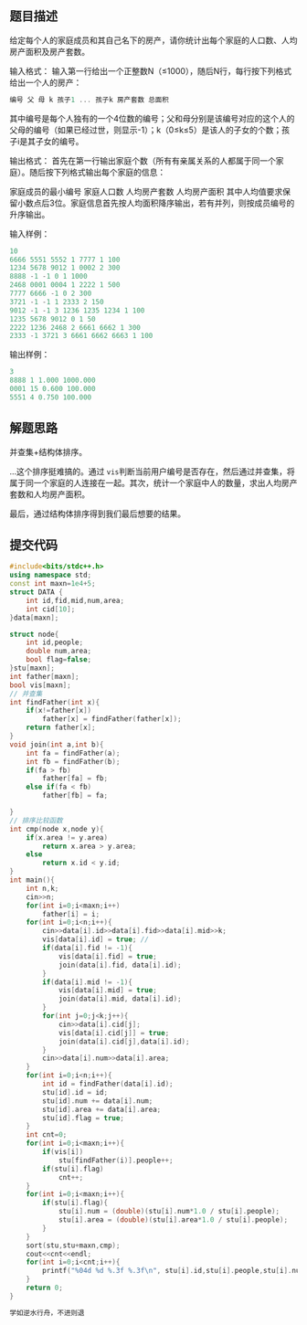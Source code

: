 ## 题目描述

给定每个人的家庭成员和其自己名下的房产，请你统计出每个家庭的人口数、人均房产面积及房产套数。

输入格式：
输入第一行给出一个正整数N（≤1000），随后N行，每行按下列格式给出一个人的房产：

```cpp
编号 父 母 k 孩子1 ... 孩子k 房产套数 总面积
```

其中编号是每个人独有的一个4位数的编号；父和母分别是该编号对应的这个人的父母的编号（如果已经过世，则显示-1）；k（0≤k≤5）是该人的子女的个数；孩子i是其子女的编号。

输出格式：
首先在第一行输出家庭个数（所有有亲属关系的人都属于同一个家庭）。随后按下列格式输出每个家庭的信息：

家庭成员的最小编号 家庭人口数 人均房产套数 人均房产面积
其中人均值要求保留小数点后3位。家庭信息首先按人均面积降序输出，若有并列，则按成员编号的升序输出。

输入样例：

```cpp
10
6666 5551 5552 1 7777 1 100
1234 5678 9012 1 0002 2 300
8888 -1 -1 0 1 1000
2468 0001 0004 1 2222 1 500
7777 6666 -1 0 2 300
3721 -1 -1 1 2333 2 150
9012 -1 -1 3 1236 1235 1234 1 100
1235 5678 9012 0 1 50
2222 1236 2468 2 6661 6662 1 300
2333 -1 3721 3 6661 6662 6663 1 100
```

输出样例：

```cpp
3
8888 1 1.000 1000.000
0001 15 0.600 100.000
5551 4 0.750 100.000
```


## 解题思路
并查集+结构体排序。

...这个排序挺难搞的。通过 `vis`判断当前用户编号是否存在，然后通过并查集，将属于同一个家庭的人连接在一起。其次，统计一个家庭中人的数量，求出人均房产套数和人均房产面积。

最后，通过结构体排序得到我们最后想要的结果。

## 提交代码

```cpp
#include<bits/stdc++.h>
using namespace std;
const int maxn=1e4+5;
struct DATA {
    int id,fid,mid,num,area;
    int cid[10];
}data[maxn];

struct node{
    int id,people;
    double num,area;
    bool flag=false;
}stu[maxn];
int father[maxn];
bool vis[maxn];
// 并查集
int findFather(int x){
    if(x!=father[x])
        father[x] = findFather(father[x]);
    return father[x];
}
void join(int a,int b){
    int fa = findFather(a);
    int fb = findFather(b);
    if(fa > fb)
        father[fa] = fb;
    else if(fa < fb)
        father[fb] = fa;

}
// 排序比较函数
int cmp(node x,node y){
    if(x.area != y.area)
        return x.area > y.area;
    else
        return x.id < y.id;
}
int main(){
    int n,k;
    cin>>n;
    for(int i=0;i<maxn;i++)
        father[i] = i;
    for(int i=0;i<n;i++){
        cin>>data[i].id>>data[i].fid>>data[i].mid>>k;
        vis[data[i].id] = true; // 
        if(data[i].fid != -1){
            vis[data[i].fid] = true;
            join(data[i].fid, data[i].id);
        }
        if(data[i].mid != -1){
            vis[data[i].mid] = true;
            join(data[i].mid, data[i].id);
        }
        for(int j=0;j<k;j++){
            cin>>data[i].cid[j];
            vis[data[i].cid[j]] = true;
            join(data[i].cid[j],data[i].id);
        }
        cin>>data[i].num>>data[i].area;
    }
    for(int i=0;i<n;i++){
        int id = findFather(data[i].id);
        stu[id].id = id;
        stu[id].num += data[i].num;
        stu[id].area += data[i].area;
        stu[id].flag = true;
    }
    int cnt=0;
    for(int i=0;i<maxn;i++){
        if(vis[i])
            stu[findFather(i)].people++;
        if(stu[i].flag)
            cnt++;
    }
    for(int i=0;i<maxn;i++){
        if(stu[i].flag){
            stu[i].num = (double)(stu[i].num*1.0 / stu[i].people);
            stu[i].area = (double)(stu[i].area*1.0 / stu[i].people);
        }
    }
    sort(stu,stu+maxn,cmp);
    cout<<cnt<<endl;
    for(int i=0;i<cnt;i++){
        printf("%04d %d %.3f %.3f\n", stu[i].id,stu[i].people,stu[i].num,stu[i].area);
    }
    return 0;
}
```

```cpp
学如逆水行舟，不进则退
```
